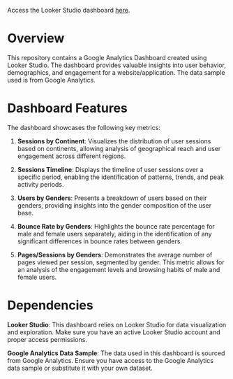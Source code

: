 Access the Looker Studio dashboard [here](https://lookerstudio.google.com/u/0/reporting/f984c6d1-651b-46aa-8511-009cd6251348/page/7ctPD).

# Overview
This repository contains a Google Analytics Dashboard created using Looker Studio. The dashboard provides valuable insights into user behavior, demographics, and engagement for a website/application. The data sample used is from Google Analytics.

# Dashboard Features
The dashboard showcases the following key metrics:

1. **Sessions by Continent**: Visualizes the distribution of user sessions based on continents, allowing analysis of geographical reach and user engagement across different regions.

2. **Sessions Timeline**: Displays the timeline of user sessions over a specific period, enabling the identification of patterns, trends, and peak activity periods.

3. **Users by Genders**: Presents a breakdown of users based on their genders, providing insights into the gender composition of the user base.

4. **Bounce Rate by Genders**: Highlights the bounce rate percentage for male and female users separately, aiding in the identification of any significant differences in bounce rates between genders.

5. **Pages/Sessions by Genders**: Demonstrates the average number of pages viewed per session, segmented by gender. This metric allows for an analysis of the engagement levels and browsing habits of male and female users.

# Dependencies
**Looker Studio**: This dashboard relies on Looker Studio for data visualization and exploration. Make sure you have an active Looker Studio account and proper access permissions.

**Google Analytics Data Sample**: The data used in this dashboard is sourced from Google Analytics. Ensure you have access to the Google Analytics data sample or substitute it with your own dataset.
